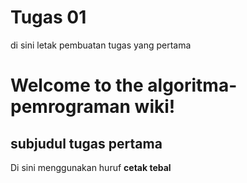 # Tugas 01


di sini letak pembuatan tugas yang pertama


# Welcome to the algoritma-pemrograman wiki!
## subjudul tugas pertama


Di sini menggunakan huruf **cetak tebal**
